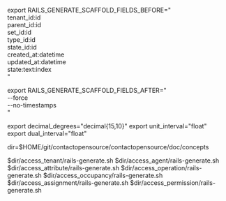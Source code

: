 export RAILS_GENERATE_SCAFFOLD_FIELDS_BEFORE="\
	tenant_id:id \
	parent_id:id \
	set_id:id \
	type_id:id \
	state_id:id \
	created_at:datetime \
	updated_at:datetime \
	state:text:index \
"

export RAILS_GENERATE_SCAFFOLD_FIELDS_AFTER="\
	--force \
	--no-timestamps \
"

export decimal_degrees="decimal{15,10}"
export unit_interval="float"
export dual_interval="float"

dir=$HOME/git/contactopensource/contactopensource/doc/concepts

$dir/access_tenant/rails-generate.sh
$dir/access_agent/rails-generate.sh
$dir/access_attribute/rails-generate.sh
$dir/access_operation/rails-generate.sh
$dir/access_occupancy/rails-generate.sh
$dir/access_assignment/rails-generate.sh
$dir/access_permission/rails-generate.sh
